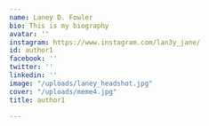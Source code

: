 ```yaml
---
name: Laney D. Fowler
bio: This is my biography
avatar: ''
instagram: https://www.instagram.com/lan3y_jane/
id: author1
facebook: ''
twitter: ''
linkedin: ''
image: "/uploads/laney_headshot.jpg"
cover: "/uploads/meme4.jpg"
title: author1

---
```

